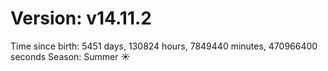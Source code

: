 # Version: v14.11.2
Time since birth: 5451 days, 130824 hours, 7849440 minutes, 470966400 seconds
Season: Summer ☀️
